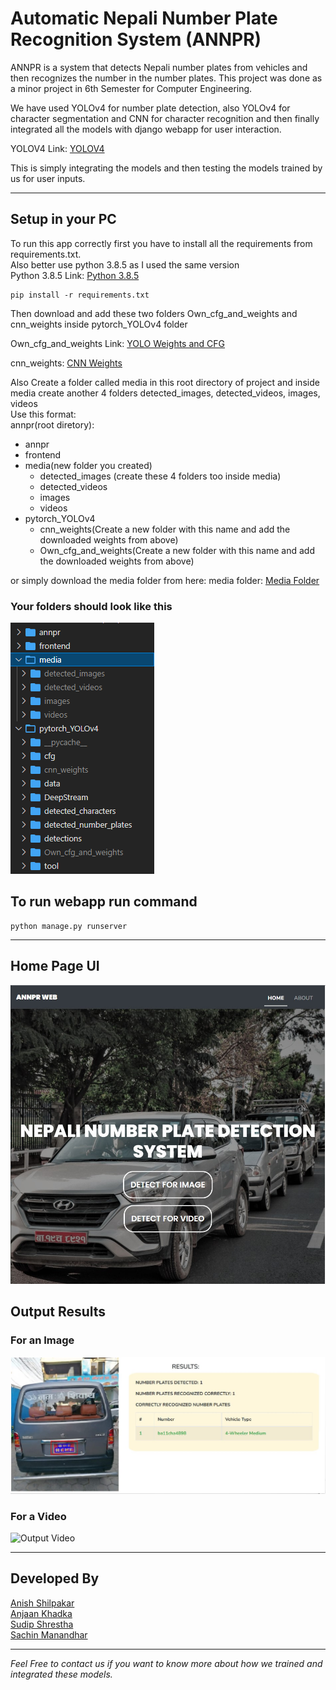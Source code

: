 # Automatic Nepali Number Plate Recognition System (ANNPR)

ANNPR is a system that detects Nepali number plates from vehicles and then recognizes the number in the number plates. This project was done as a minor project in 6th Semester for Computer Engineering.  

We have used YOLOv4 for number plate detection, also YOLOv4 for character segmentation and CNN for character recognition and then finally integrated all the models with django webapp for user interaction.

YOLOV4 Link: [YOLOV4](https://github.com/AlexeyAB/darknet)

This is simply integrating the models and then testing the models trained by us for user inputs. 

____
## Setup in your PC 

To run this app correctly first you have to install all the requirements from requirements.txt.  
Also better use python 3.8.5 as I used the same version  
Python 3.8.5 Link: [Python 3.8.5](https://www.python.org/downloads/release/python-385/)
```
pip install -r requirements.txt
```

Then download and add these two folders Own_cfg_and_weights and cnn_weights inside pytorch_YOLOv4 folder 

Own_cfg_and_weights Link: [YOLO Weights and CFG](https://drive.google.com/drive/folders/1Q6TspUqPyHtS67Ziu_tYBIcSFCsOrTMT?usp=sharing)

cnn_weights: [CNN Weights](https://drive.google.com/drive/folders/1py_ITQW1UGr5kQUSYCiwBh-C6Mw8M3cI?usp=sharing)

Also Create a folder called media in this root directory of project and inside media create another 4 folders detected_images, detected_videos, images, videos  
Use this format:  
annpr(root diretory):
- annpr
- frontend 
- media(new folder you created)
    - detected_images (create these 4 folders too inside media)
    - detected_videos
    - images
    - videos
- pytorch_YOLOv4
    - cnn_weights(Create a new folder with this name and add the downloaded weights from above)
    - Own_cfg_and_weights(Create a new folder with this name and add the downloaded weights from above)

or simply download the media folder from here:
media folder: [Media Folder](https://drive.google.com/drive/folders/1LzcASbA5DW8-vVd7g-R2D-Eun3sPSdVe?usp=sharing)

### Your folders should look like this 
![Folder Structure](folder_structure.png)

## To run webapp run command 
```
python manage.py runserver
```
<hr>

## Home Page UI

![Home Page](homepage.jpg)

## Output Results 
### For an Image 
![Output For Image](output_ss1.png)

### For a Video
![Output Video](output2.gif)

***
## Developed By
[Anish Shilpakar](https://github.com/JuJu2181)  
[Anjaan Khadka](https://github.com/AnjaanKhadka)  
[Sudip Shrestha](https://github.com/sudips413)  
[Sachin Manandhar](https://github.com/sachin035) 


***
*Feel Free to contact us if you want to know more about how we trained and integrated these models.*
